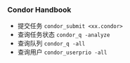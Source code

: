 ### Condor Handbook
- 提交任务 `condor_submit <xx.condor>`  
- 查询任务状态 `condor_q -analyze`  
- 查询队列 `condor_q -all`  
- 查询用户 `condor_userprio -all` 